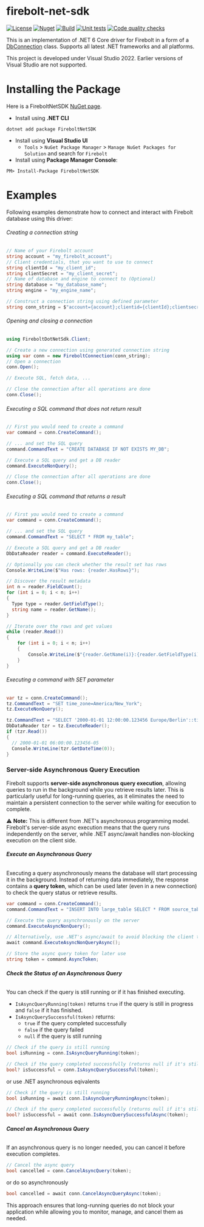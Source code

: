 # firebolt-net-sdk

[![License](https://img.shields.io/badge/License-Apache%202.0-blue.svg)](https://opensource.org/licenses/Apache-2.0)
[![Nuget](https://img.shields.io/nuget/v/FireboltNetSDK?style=plastic)](https://www.nuget.org/packages/FireboltNetSDK/0.0.1)
[![Build](https://github.com/firebolt-db/firebolt-net-sdk/actions/workflows/build.yml/badge.svg)](https://github.com/firebolt-db/firebolt-net-sdk/actions/workflows/build.yml)
[![Unit tests](https://github.com/firebolt-db/firebolt-net-sdk/actions/workflows/unit-tests.yml/badge.svg)](https://github.com/firebolt-db/firebolt-net-sdk/actions/workflows/unit-tests.yml)
[![Code quality checks](https://github.com/firebolt-db/firebolt-net-sdk/actions/workflows/code-check.yml/badge.svg)](https://github.com/firebolt-db/firebolt-net-sdk/actions/workflows/code-check.yml)

This is an implementation of .NET 6 Core driver for Firebolt in a form of a [DbConnection](https://learn.microsoft.com/en-us/dotnet/api/system.data.common.dbconnection?view=net-6.0) class.
Supports all latest .NET frameworks and all platforms.

This project is developed under Visual Studio 2022. Earlier versions of Visual Studio are not supported.


Installing the Package
======================

Here is a FireboltNetSDK [NuGet page](https://www.nuget.org/packages/FireboltNetSDK/).
- Install using **.NET CLI**
```{r, engine='bash', code_block_name}
dotnet add package FireboltNetSDK
```   
- Install using **Visual Studio UI**
  - `Tools` > `NuGet Package Manager` > `Manage NuGet Packages for Solution` and search for `Firebolt`   
- Install using **Package Manager Console**:
```{r, engine='bash', code_block_name}
PM> Install-Package FireboltNetSDK
```

Examples
======================

Following examples demonstrate how to connect and interact with Firebolt database using this driver:

###### Creating a connection string

```cs
// Name of your Firebolt account
string account = "my_firebolt_account";
// Client credentials, that you want to use to connect
string clientId = "my_client_id";
string clientSecret = "my_client_secret";
// Name of database and engine to connect to (Optional)
string database = "my_database_name";
string engine = "my_engine_name";

// Construct a connection string using defined parameter
string conn_string = $"account={account};clientid={clientId};clientsecret={clientSecret};database={database};engine={engine}";
```

###### Opening and closing a connection

```cs
using FireboltDotNetSdk.Client;

// Create a new connection using generated connection string
using var conn = new FireboltConnection(conn_string);
// Open a connection
conn.Open();

// Execute SQL, fetch data, ...

// Close the connection after all operations are done
conn.Close();
```

###### Executing a SQL command that does not return result
```cs
// First you would need to create a command
var command = conn.CreateCommand();

// ... and set the SQL query
command.CommandText = "CREATE DATABASE IF NOT EXISTS MY_DB";

// Execute a SQL query and get a DB reader
command.ExecuteNonQuery();

// Close the connection after all operations are done
conn.Close();
```


###### Executing a SQL command that returns a result

```cs
// First you would need to create a command
var command = conn.CreateCommand();

// ... and set the SQL query
command.CommandText = "SELECT * FROM my_table";

// Execute a SQL query and get a DB reader
DbDataReader reader = command.ExecuteReader();

// Optionally you can check whether the result set has rows
Console.WriteLine($"Has rows: {reader.HasRows}");

// Discover the result metadata
int n = reader.FieldCount();
for (int i = 0; i < n; i++)
{
  Type type = reader.GetFieldType();
  string name = reader.GetName();
}

// Iterate over the rows and get values
while (reader.Read())
{
    for (int i = 0; i < n; i++)
    {
        Console.WriteLine($"{reader.GetName(i)}:{reader.GetFieldType(i)}={reader.GetValue(i)}");
    }
}
```

###### Executing a command with SET parameter

```cs
var tz = conn.CreateCommand();
tz.CommandText = "SET time_zone=America/New_York";
tz.ExecuteNonQuery();

tz.CommandText = "SELECT '2000-01-01 12:00:00.123456 Europe/Berlin'::timestamptz as t";
DbDataReader tzr = tz.ExecuteReader();
if (tzr.Read())
{
  // 2000-01-01 06:00:00.123456-05
  Console.WriteLine(tzr.GetDateTime(0));
}
```

### Server-side Asynchronous Query Execution

Firebolt supports **server-side asynchronous query execution**, allowing queries to run in the background while you retrieve results later. This is particularly useful for long-running queries, as it eliminates the need to maintain a persistent connection to the server while waiting for execution to complete.

⚠ **Note:** This is different from .NET's asynchronous programming model. Firebolt's server-side async execution means that the query runs independently on the server, while .NET async/await handles non-blocking execution on the client side.

###### **Execute an Asynchronous Query**

Executing a query asynchronously means the database will start processing it in the background. Instead of returning data immediately, the response contains a **query token**, which can be used later (even in a new connection) to check the query status or retrieve results.

```cs
var command = conn.CreateCommand();
command.CommandText = "INSERT INTO large_table SELECT * FROM source_table";

// Execute the query asynchronously on the server
command.ExecuteAsyncNonQuery();

// Alternatively, use .NET's async/await to avoid blocking the client thread
await command.ExecuteAsyncNonQueryAsync();

// Store the async query token for later use
string token = command.AsyncToken;
```

###### **Check the Status of an Asynchronous Query**

You can check if the query is still running or if it has finished executing.

- `IsAsyncQueryRunning(token)` returns `true` if the query is still in progress and `false` if it has finished.
- `IsAsyncQuerySuccessful(token)` returns:  
  - `true` if the query completed successfully  
  - `false` if the query failed  
  - `null` if the query is still running  

```cs
// Check if the query is still running
bool isRunning = conn.IsAsyncQueryRunning(token);

// Check if the query completed successfully (returns null if it's still running)
bool? isSuccessful = conn.IsAsyncQuerySuccessful(token);
```
or use .NET asynchronous eqivalents
```cs
// Check if the query is still running
bool isRunning = await conn.IsAsyncQueryRunningAsync(token);

// Check if the query completed successfully (returns null if it's still running)
bool? isSuccessful = await conn.IsAsyncQuerySuccessfulAsync(token);
```

###### **Cancel an Asynchronous Query**

If an asynchronous query is no longer needed, you can cancel it before execution completes.

```cs
// Cancel the async query
bool cancelled = conn.CancelAsyncQuery(token);
```
or do so asynchronously 
```cs
bool cancelled = await conn.CancelAsyncQueryAsync(token);
```

This approach ensures that long-running queries do not block your application while allowing you to monitor, manage, and cancel them as needed.
